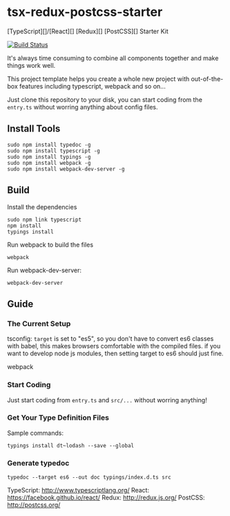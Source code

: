 # tsx-redux-postcss-starter

[TypeScript][]/[React][] [Redux][] [PostCSS][] Starter Kit

[![Build Status](https://travis-ci.org/jedmao/tsx-redux-postcss-starter.svg?branch=master)](https://travis-ci.org/jedmao/tsx-redux-postcss-starter)

It's always time consuming to combine all components together and make things
work well.

This project template helps you create a whole new project with out-of-the-box
features including typescript, webpack and so on...

Just clone this repository to your disk, you can start coding from the
`entry.ts` without worring anything about config files.

## Install Tools

    sudo npm install typedoc -g
    sudo npm install typescript -g
    sudo npm install typings -g
    sudo npm install webpack -g
    sudo npm install webpack-dev-server -g


## Build

Install the dependencies

    sudo npm link typescript
    npm install
    typings install

Run webpack to build the files

    webpack

Run webpack-dev-server:

    webpack-dev-server

## Guide


### The Current Setup

tsconfig: `target` is set to "es5", so you don't have to convert es6 classes
with babel, this makes browsers comfortable with the compiled files. if you want
to develop node js modules, then setting target to es6 should just fine.

webpack


### Start Coding

Just start coding from `entry.ts` and `src/...` without worring anything!

### Get Your Type Definition Files

Sample commands:

    typings install dt~lodash --save --global

### Generate typedoc

    typedoc --target es6 --out doc typings/index.d.ts src


TypeScript: http://www.typescriptlang.org/
React: https://facebook.github.io/react/
Redux: http://redux.js.org/
PostCSS: http://postcss.org/

